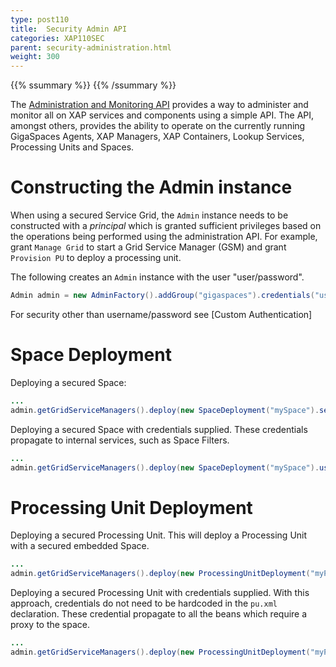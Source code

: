 ```yaml
---
type: post110
title:  Security Admin API
categories: XAP110SEC
parent: security-administration.html
weight: 300
---
```


{{% ssummary %}} {{% /ssummary %}}

The [Administration and Monitoring API]({{%currentjavaurl%}}/administration-and-monitoring-api.html) provides a way to administer and monitor all on XAP services and components using a simple API. The API, amongst others, provides the ability to operate on the currently running GigaSpaces Agents, XAP Managers, XAP Containers, Lookup Services, Processing Units and Spaces.



# Constructing the Admin instance

When using a secured Service Grid, the `Admin` instance needs to be constructed with a _principal_ which is granted sufficient privileges based on the operations being performed using the administration API. For example, grant `Manage Grid` to start a Grid Service Manager (GSM) and grant `Provision PU` to deploy a processing unit.

The following creates an `Admin` instance with the user "user/password".


```java
Admin admin = new AdminFactory().addGroup("gigaspaces").credentials("user", "password").createAdmin();
```

For security other than username/password see [Custom Authentication]

# Space Deployment

Deploying a secured Space:


```java
...
admin.getGridServiceManagers().deploy(new SpaceDeployment("mySpace").secured(true));
```

Deploying a secured Space with credentials supplied. These credentials propagate to internal services, such as Space Filters.


```java
...
admin.getGridServiceManagers().deploy(new SpaceDeployment("mySpace").userDetails("myUser", "myPassword"));
```

# Processing Unit Deployment

Deploying a secured Processing Unit. This will deploy a Processing Unit with a secured embedded Space.


```java
...
admin.getGridServiceManagers().deploy(new ProcessingUnitDeployment("myPu").secured(true));
```

Deploying a secured Processing Unit with credentials supplied. With this approach, credentials do not need to be hardcoded in the `pu.xml` declaration. These credential propagate to all the beans which require a proxy to the space.


```java
...
admin.getGridServiceManagers().deploy(new ProcessingUnitDeployment("myPu").userDetails("myUser", "myPassword"));
```
